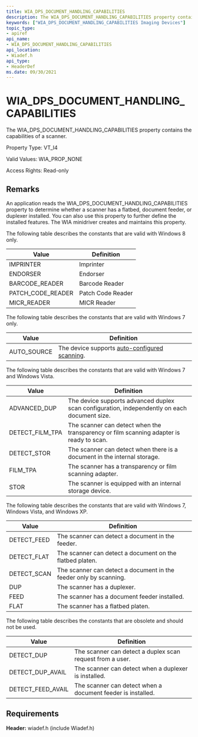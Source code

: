 ```yaml
---
title: WIA_DPS_DOCUMENT_HANDLING_CAPABILITIES
description: The WIA_DPS_DOCUMENT_HANDLING_CAPABILITIES property contains the capabilities of a scanner.
keywords: ["WIA_DPS_DOCUMENT_HANDLING_CAPABILITIES Imaging Devices"]
topic_type:
- apiref
api_name:
- WIA_DPS_DOCUMENT_HANDLING_CAPABILITIES
api_location:
- Wiadef.h
api_type:
- HeaderDef
ms.date: 09/30/2021
---
```


# WIA_DPS_DOCUMENT_HANDLING_CAPABILITIES

The WIA_DPS_DOCUMENT_HANDLING_CAPABILITIES property contains the capabilities of a scanner.

Property Type: VT_I4

Valid Values: WIA_PROP_NONE

Access Rights: Read-only

## Remarks

An application reads the WIA_DPS_DOCUMENT_HANDLING_CAPABILITIES property to determine whether a scanner has a flatbed, document feeder, or duplexer installed. You can also use this property to further define the installed features. The WIA minidriver creates and maintains this property.

The following table describes the constants that are valid with Windows 8 only.

| Value | Definition |
|--|--|
| IMPRINTER | Imprinter |
| ENDORSER | Endorser |
| BARCODE_READER | Barcode Reader |
| PATCH_CODE_READER | Patch Code Reader |
| MICR_READER | MICR Reader |

The following table describes the constants that are valid with Windows 7 only.

| Value | Definition |
|--|--|
| AUTO_SOURCE | The device supports [auto-configured scanning](auto-configured-scanning.md). |

The following table describes the constants that are valid with Windows 7 and Windows Vista.

| Value | Definition |
|--|--|
| ADVANCED_DUP | The device supports advanced duplex scan configuration, independently on each document size. |
| DETECT_FILM_TPA | The scanner can detect when the transparency or film scanning adapter is ready to scan. |
| DETECT_STOR | The scanner can detect when there is a document in the internal storage. |
| FILM_TPA | The scanner has a transparency or film scanning adapter. |
| STOR | The scanner is equipped with an internal storage device. |

The following table describes the constants that are valid with Windows 7, Windows Vista, and Windows XP.

| Value | Definition |
|--|--|
| DETECT_FEED | The scanner can detect a document in the feeder. |
| DETECT_FLAT | The scanner can detect a document on the flatbed platen. |
| DETECT_SCAN | The scanner can detect a document in the feeder only by scanning. |
| DUP | The scanner has a duplexer. |
| FEED | The scanner has a document feeder installed. |
| FLAT | The scanner has a flatbed platen. |

The following table describes the constants that are obsolete and should not be used.

| Value | Definition |
|--|--|
| DETECT_DUP | The scanner can detect a duplex scan request from a user. |
| DETECT_DUP_AVAIL | The scanner can detect when a duplexer is installed. |
| DETECT_FEED_AVAIL | The scanner can detect when a document feeder is installed. |

## Requirements

**Header:** wiadef.h (include Wiadef.h)
